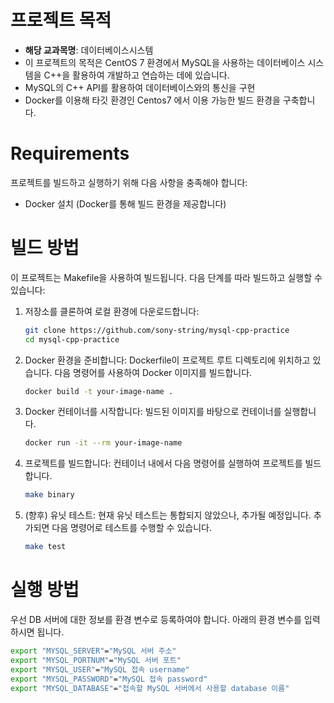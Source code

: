 # 프로젝트 목적

- **해당 교과목명**: 데이터베이스시스템
- 이 프로젝트의 목적은 CentOS 7 환경에서 MySQL을 사용하는 데이터베이스 시스템을 C++을 활용하여 개발하고 연습하는 데에 있습니다. 
- MySQL의 C++ API를 활용하여 데이터베이스와의 통신을 구현
- Docker를 이용해 타깃 환경인 Centos7 에서 이용 가능한 빌드 환경을 구축합니다. 

# Requirements

프로젝트를 빌드하고 실행하기 위해 다음 사항을 충족해야 합니다:
- Docker 설치 (Docker를 통해 빌드 환경을 제공합니다)

# 빌드 방법

이 프로젝트는 Makefile을 사용하여 빌드됩니다. 다음 단계를 따라 빌드하고 실행할 수 있습니다:

1. 저장소를 클론하여 로컬 환경에 다운로드합니다:
   ```bash
   git clone https://github.com/sony-string/mysql-cpp-practice
   cd mysql-cpp-practice
   ```

2. Docker 환경을 준비합니다:
   Dockerfile이 프로젝트 루트 디렉토리에 위치하고 있습니다. 다음 명령어를 사용하여 Docker 이미지를 빌드합니다.
   ```bash
   docker build -t your-image-name .
   ```

3. Docker 컨테이너를 시작합니다:
   빌드된 이미지를 바탕으로 컨테이너를 실행합니다.
   ```bash
   docker run -it --rm your-image-name
   ```

4. 프로젝트를 빌드합니다:
   컨테이너 내에서 다음 명령어를 실행하여 프로젝트를 빌드합니다.
   ```bash
   make binary
   ```

5. (향후) 유닛 테스트:
   현재 유닛 테스트는 통합되지 않았으나, 추가될 예정입니다. 추가되면 다음 명령어로 테스트를 수행할 수 있습니다.
   ```bash
   make test
   ```

# 실행 방법

우선 DB 서버에 대한 정보를 환경 변수로 등록하여야 합니다.
아래의 환경 변수를 입력하시면 됩니다.
```bash
export "MYSQL_SERVER"="MySQL 서버 주소"
export "MYSQL_PORTNUM"="MySQL 서버 포트"
export "MYSQL_USER"="MySQL 접속 username"
export "MYSQL_PASSWORD"="MySQL 접속 password"
export "MYSQL_DATABASE"="접속할 MySQL 서버에서 사용할 database 이름"
```
